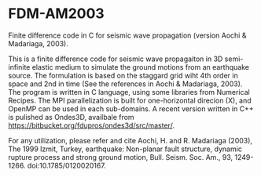 # FDM-AM2003
Finite difference code in C for seismic wave propagation (version Aochi &amp; Madariaga, 2003).

This is a finite difference code for seismic wave propagaiton in 3D semi-infinite elastic medium to simulate the ground motions from an earthquake source. 
The formulation is based on the staggard grid wiht 4th order in space and 2nd in time (See the references in Aochi &amp; Madariaga, 2003). 
The program is written in C language, using some libraries from Numerical Recipes. 
The MPI parallelization is built for one-horizontal direcion (X), and OpenMP can be used in each sub-domains. 
A recent version written in C++ is pulished as Ondes3D, availbale from https://bitbucket.org/fdupros/ondes3d/src/master/. 

For any utilization, please refer and cite 
Aochi, H. and R. Madariaga (2003), The 1999 Izmit, Turkey, earthquake: Non-planar fault structure, dynamic rupture process and strong ground motion, Bull. Seism. Soc. Am., 93, 1249-1266. doi:10.1785/0120020167.

